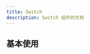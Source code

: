 ```yaml
---
title: Switch
description: Switch 组件的文档
---
```




## 基本使用
<preview path="./demo/Switch/SwitchBasic.vue"></preview>